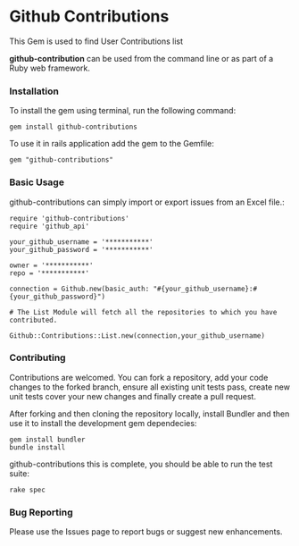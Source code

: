 # Github Contributions 

This Gem is used to find User Contributions list

**github-contribution** can be used from the command line or as part of a Ruby web framework.

### Installation

To install the gem using terminal, run the following command:

    gem install github-contributions

To use it in rails application add the gem to the Gemfile:

    gem "github-contributions"    

### Basic Usage

github-contributions can simply import or export issues from an Excel file.:

    require 'github-contributions'
    require 'github_api'
    
    your_github_username = '***********'
    your_github_password = '***********'

    owner = '***********'
    repo = '***********'
    
    connection = Github.new(basic_auth: "#{your_github_username}:#{your_github_password}")
    
    # The List Module will fetch all the repositories to which you have contributed.

    Github::Contributions::List.new(connection,your_github_username)
    
### Contributing

Contributions are welcomed. You can fork a repository, add your code changes to the forked branch, ensure all existing unit tests pass, create new unit tests cover your new changes and finally create a pull request.

After forking and then cloning the repository locally, install Bundler and then use it
to install the development gem dependecies:

    gem install bundler
    bundle install

github-contributions this is complete, you should be able to run the test suite:

    rake spec


### Bug Reporting

Please use the Issues page to report bugs or suggest new enhancements.


